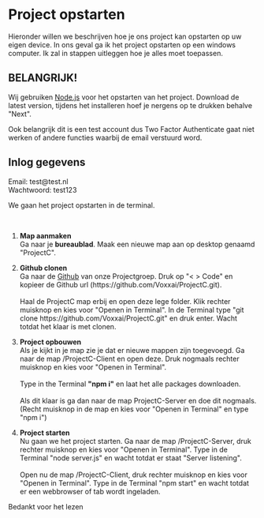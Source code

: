<h1>Project opstarten</h1>

<p>Hieronder willen we beschrijven hoe je ons project kan opstarten op uw eigen device. In ons geval ga ik het project opstarten op een windows computer. Ik zal in stappen uitleggen hoe je alles moet toepassen.</p>
<h2>BELANGRIJK!</h2>
<p>Wij gebruiken <a href="https://nodejs.org/en">Node.js</a> voor het opstarten van het project. Download de latest version, tijdens het installeren hoef je nergens op te drukken behalve "Next".</p>
<p>Ook belangrijk dit is een test account dus Two Factor Authenticate gaat niet werken of andere functies waarbij de email verstuurd word.</p>

<h2>Inlog gegevens</h2>
<p>Email: test@test.nl<br>
  Wachtwoord: test123</p>

<p>We gaan het project opstarten in de terminal.</p><br>

<ol>
  <li>
    <p><b>Map aanmaken</b><br>
    Ga naar je <b>bureaublad</b>. Maak een nieuwe map aan op desktop genaamd "ProjectC".</p>
  </li>
  <li>
    <p><b>Github clonen</b><br>
    Ga naar de <a href="https://github.com/Voxxai/ProjectC">Github</a> van onze Projectgroep. Druk op "< > Code" en kopieer de Github url (https://github.com/Voxxai/ProjectC.git).<br><br>
    Haal de ProjectC map erbij en open deze lege folder. Klik rechter muisknop en kies voor "Openen in Terminal". In de Terminal type "git clone https://github.com/Voxxai/ProjectC.git" en druk enter. Wacht totdat het klaar is met clonen.</p> 
  </li>
  <li>
    <p><b>Project opbouwen</b><br>
    Als je kijkt in je map zie je dat er nieuwe mappen zijn toegevoegd. Ga naar de map /ProjectC-Client en open deze. Druk nogmaals rechter muisknop en kies voor "Openen in Terminal".<br><br>
    Type in the Terminal <b>"npm i"</b> en laat het alle packages downloaden.<br><br>
    Als dit klaar is ga dan naar de map ProjectC-Server en doe dit nogmaals. (Recht muisknop in de map en kies voor "Openen in Terminal" en type "npm i")</p>
  </li>
  <li>
      <p><b>Project starten</b><br>
      Nu gaan we het project starten. Ga naar de map /ProjectC-Server, druk rechter muisknop en kies voor "Openen in Terminal". Type in de Terminal "node server.js" en wacht totdat er staat "Server listening".<br><br>
      Open nu de map /ProjectC-Client, druk rechter muisknop en kies voor "Openen in Terminal". Type in de Terminal "npm start" en wacht totdat er een webbrowser of tab wordt ingeladen.</p>
    </li>
</ol>

<p>Bedankt voor het lezen</p>

